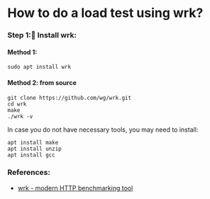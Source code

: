 # How to do a load test using wrk?
### Step 1: ّInstall wrk:
#### Method 1:
```
sudo apt install wrk
```
#### Method 2: from source
```
git clone https://github.com/wg/wrk.git
cd wrk
make
./wrk -v
```
In case you do not have necessary tools, you may need to install:
```
apt install make
apt install unzip
apt install gcc
```


### References:
- [wrk - modern HTTP benchmarking tool](https://www.youtube.com/watch?v=idJIVvSDPrk)
